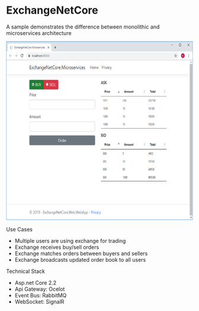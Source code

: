 # ExchangeNetCore
A sample demonstrates the difference between monolithic and microservices architecture

<img src="https://github.com/trietdvn/ExchangeNetCore/blob/master/ExchangeNetCoreAppDemo.PNG" width="650" height="481"/>

Use Cases
- Multiple users are using exchange for trading 
- Exchange receives buy/sell orders  
- Exchange matches orders between buyers and sellers
- Exchange broadcasts updated order book to all users

Technical Stack
- Asp.net Core 2.2
- Api Gateway: Ocelot
- Event Bus: RabbitMQ
- WebSocket: SignalR

